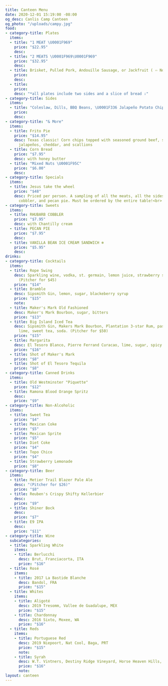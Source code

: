 ```yaml
---
title: Canteen Menu
date: 2020-12-01 15:19:00 -08:00
og_desc: Canlis Camp Canteen
og_photo: "/uploads/campy.jpg"
food:
- category-title: Plates
  items:
  - title: "1 MEAT \U0001F969"
    price: "$22.95"
    desc: 
  - title: "2 MEATS \U0001F969\U0001F969"
    price: "$32.95"
    desc: 
  - title: Brisket, Pulled Pork, Andouille Sausage, or Jackfruit ( ⇦ Not Meat)
    price: 
    desc: 
  - title: 
    price: 
    desc: "*all plates include two sides and a slice of bread ⇩"
- category-title: Sides
  items:
  - title: "Coleslaw, Dills, BBQ Beans, \U0001F336️ Jalapeño Potato Chips"
    price: 
    desc: 
- category-title: "& More"
  items:
  - title: Frito Pie
    price: "$14.95"
    desc: Texas classic! Corn chips topped with seasoned ground beef, sour cream,
      jalapeños, cheddar, and scallions
  - title: Corn Bread
    price: "$7.95"
    desc: with honey butter
  - title: "Mixed Nuts \U0001F95C"
    price: "$6.00"
    desc: 
- category-title: Specials
  items:
  - title: Jesus take the wheel
    price: "$48"
    desc: Priced per person. A sampling of all the meats, all the sides, cornbread,
      cobbler, and pecan pie. Must be ordered by the entire table!<br> <img src='https://canlis.com/uploads/mandancing.gif'/>
- category-title: Sweets
  items:
  - title: RHUBARB COBBLER
    price: "$7.95"
    desc: with Chantilly cream
  - title: PECAN PIE
    price: "$7.95"
    desc: 
  - title: VANILLA BEAN ICE CREAM SANDWICH ❄
    price: "$5.95"
    desc: 
drinks:
- category-title: Cocktails
  items:
  - title: Rope Swing
    desc: Sparkling wine, vodka, st. germain, lemon juice, strawberry syrup, soda
      (Pitcher for $45)
    price: "$14"
  - title: Bramble
    desc: Sipsmith Gin, lemon, sugar, blackeberry syrup
    price: "$15"
    note: 
  - title: Maker's Mark Old Fashioned
    desc: Maker's Mark Bourbon, sugar, bitters
    price: "$13"
  - title: Big Island Iced Tea
    desc: Sipsmith Gin, Makers Mark Bourbon, Plantation 3-star Rum, passion fruit,
      lime, sweet tea, soda. (Pitcher for $50)
    price: "$15"
  - title: Margarita
    desc: El Tesoro Blanco, Pierre Ferrand Curacao, lime, sugar, spicy tamarind salt
    price: "$16"
  - title: Shot of Maker's Mark
    price: "$8"
  - title: Shot of El Tesoro Tequila
    price: "$8"
- category-title: Canned Drinks
  items:
  - title: Old Westminster "Piquette"
    price: "$12"
  - title: Ramona Blood Orange Spritz
    desc: 
    price: "$9"
- category-title: Non-Alcoholic
  items:
  - title: Sweet Tea
    price: "$4"
  - title: Mexican Coke
    price: "$5"
  - title: Mexican Sprite
    price: "$5"
  - title: Diet Coke
    price: "$4"
  - title: Topo Chico
    price: "$4"
  - title: Strawberry Lemonade
    price: "$8"
- category-title: Beer
  items:
  - title: Metier Trail Blazer Pale Ale
    desc: "(Pitcher for $26)"
    price: "$8"
  - title: Reuben's Crispy Shifty Kellerbier
    desc: 
    price: "$9"
  - title: Shiner Bock
    desc: 
    price: "$7"
  - title: E9 IPA
    desc: 
    price: "$11"
- category-title: Wine
  subcategories:
  - title: Sparkling White
    items:
    - title: Berlucchi
      desc: Brut, Franciacorta, ITA
      price: "$16"
  - title: Rosé
    items:
    - title: 2017 La Bastide Blanche
      desc: Bandol, FRA
      price: "$15"
  - title: Whites
    items:
    - title: Aligoté
      desc: 2019 Tresomm, Vallee de Guadalupe, MEX
      price: "$15"
    - title: Chardonnay
      desc: 2016 Sixto, Moxee, WA
      price: "$16"
  - title: Reds
    items:
    - title: Portuguese Red
      desc: 2019 Niepoort, Nat Cool, Baga, PRT
      price: "$15"
      note: 
    - title: Syrah
      desc: W.T. Vintners, Destiny Ridge Vineyard, Horse Heaven Hills, WA
      price: "$16"
      note: 
layout: canteen
---
```


